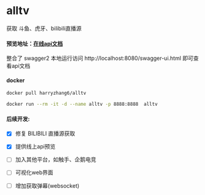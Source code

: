 # alltv
获取 斗鱼、虎牙、bilibili直播源

#### 预览地址：[在线api文档](http://debugers.com:8888//swagger-ui.html)

整合了 swagger2 本地运行访问 http://localhost:8080/swagger-ui.html 即可查看api文档


#### docker 
```bash
docker pull harryzhang6/alltv

docker run --rm -it -d --name alltv -p 8888:8888  alltv
```

#### 后续开发:

- [x] 修复 BILIBILI 直播源获取

- [x] 提供线上api预览

- [ ]  加入其他平台，如触手、企鹅电竞

- [ ]  可视化web界面

- [ ] 增加获取弹幕(websocket)
